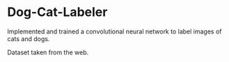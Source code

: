 # Dog-Cat-Labeler
Implemented and trained a convolutional neural network to label images of cats and dogs.

Dataset taken from the web.
